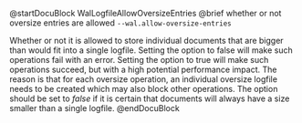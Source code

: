 
@startDocuBlock WalLogfileAllowOversizeEntries
@brief whether or not oversize entries are allowed
`--wal.allow-oversize-entries`

Whether or not it is allowed to store individual documents that are bigger
than would fit into a single logfile. Setting the option to false will
make
such operations fail with an error. Setting the option to true will make
such operations succeed, but with a high potential performance impact.
The reason is that for each oversize operation, an individual oversize
logfile needs to be created which may also block other operations.
The option should be set to *false* if it is certain that documents will
always have a size smaller than a single logfile.
@endDocuBlock

